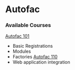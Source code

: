 # Autofac
### Available Courses
[Autofac 101](https://github.com/redarrowlabs/ral-u/tree/development/autofac/Autofac101)
- Basic Registrations
- Modules
- Factories
[Autofac 110](https://github.com/redarrowlabs/ral-u/tree/development/autofac/Autofac110)
- Web application integration
